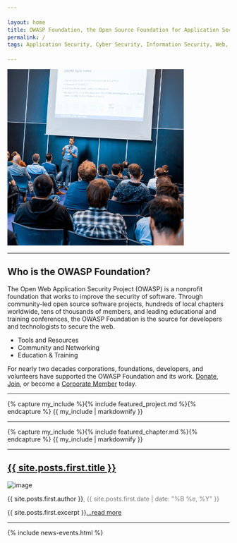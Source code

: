 ```yaml
---

layout: home
title: OWASP Foundation, the Open Source Foundation for Application Security 
permalink: /
tags: Application Security, Cyber Security, Information Security, Web, Cloud

---
```


<!-- Rebuild Site Tag 112 -->

<div class="homepage-promo">
  <img src="/assets/images/content/ams-preso-new.png" alt="Presentation at Global AppSec AMS">
</div>

 <hr class="mobile">

<section class="homepage-welcome">
  <h1>Who is the OWASP Foundation?</h1>
<p>The Open Web Application Security Project (OWASP) is a nonprofit foundation that works to improve the security of software. Through community-led open source software projects, hundreds of local chapters worldwide, tens of thousands of members, and leading educational and training conferences, the OWASP Foundation is the source for developers and technologists to secure the web.</p>

<ul>
<li>Tools and Resources</li>
<li>Community and Networking</li>
<li>Education & Training</li>
</ul>

<p>For nearly two decades corporations, foundations, developers, and volunteers have supported the OWASP Foundation and its work. <a href="/donate/">Donate</a>, <a href="/membership/">Join</a>, or become a <a href="/supporters">Corporate Member</a> today.</p>
</section>

<hr>

<section class="homepage-project">
 {% capture my_include %}{% include featured_project.md %}{% endcapture %}
  {{ my_include | markdownify }}
</section>

<hr class="mobile">

<section class="homepage-chapter">
  {% capture my_include %}{% include featured_chapter.md %}{% endcapture %}
  {{ my_include | markdownify }}
</section>

<hr>

<section class="homepage-blog">
  <h2><a href="{{ site.posts.first.url }}">{{ site.posts.first.title }}</a></h2>
<a><img src="{{ site.posts.first.author_image }}" alt="image"></a>
<p class="author"><a>{{ site.posts.first.author }}</a><span style="color:#7C7C7C">, {{ site.posts.first.date | date: "%B %e, %Y" }}</span></p>
<p>{{ site.posts.first.excerpt }}<a href="{{ site.posts.first.url }}">...read more</a></p>
</section>

<hr class="mobile">

{% include news-events.html %}
